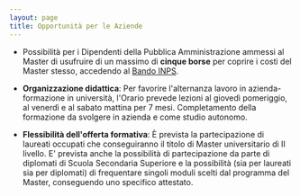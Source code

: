 ```yaml
---
layout: page
title: Opportunità per le Aziende
---
```


* Possibilità per i Dipendenti della Pubblica Amministrazione ammessi al Master di usufruire di un massimo di **cinque borse** per coprire i costi del Master stesso, accedendo al [Bando INPS](http://www.inps.it/docallegati/Mig/Welfare/Bando_Master_I_e_II_livello_e_Corsi_Universitari_di_Perfezionamento.pdf).

* **Organizzazione didattica**: Per favorire l'alternanza lavoro in azienda-formazione in università, 
l'Orario prevede lezioni al giovedì pomeriggio, al venerdì e al sabato mattina per 7 mesi. 
Completamento della formazione da svolgere in azienda e come studio autonomo.

* **Flessibilità dell'offerta formativa**: È prevista la partecipazione di laureati occupati che conseguiranno il titolo di Master universitario di II livello. E' prevista anche la possibilità di partecipazione da parte di diplomati di Scuola Secondaria Superiore e la possibilità (sia per laureati sia per diplomati) di frequentare singoli moduli scelti dal programma del Master, conseguendo uno specifico attestato. 
